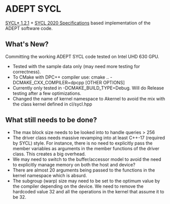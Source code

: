 # ADEPT SYCL
[SYCL* 1.2.1](https://www.khronos.org/files/sycl/sycl-121-reference-guide.pdf) + [SYCL 2020 Specifications](https://www.khronos.org/registry/SYCL/specs/sycl-2020/pdf/sycl-2020.pdf) based implementation of the ADEPT software code.

## What's New?
Committing the working ADEPT SYCL code tested on Intel UHD 630 GPU.

- Tested with the sample data only (may need more testing for correctness).
- To CMake with DPC++ compiler use: cmake .. -DCMAKE_CXX_COMPILER=dpcpp [OTHER OPTIONS]
- Currently only tested in -DCMAKE_BUILD_TYPE=Debug. Will do Release testing after a few optimizations.
- Changed the name of kernel namespace to Akernel to avoid the mix with the class kernel defined in cl/sycl.hpp

## What still needs to be done?
- The max block size needs to be looked into to handle queries > 256
- The driver class needs massive revamping into at least C++-17 (required by SYCL) style. For instance, there is no need to explicitly pass the member variables as arguments in the member functions of the driver class. This creates a big overhead.
- We may need to switch to the buffer/accessor model to avoid the need to explicitly manage memory on both the host and device?
- There are almost 20 arguments being passed to the functions in the kernel namespace which is absurd.
- The subgroup (warp) size may need to be set to the optimum value by the compiler depending on the device. We need to remove the hardcoded value 32 and all the operations in the kernel that assume it to be 32.
